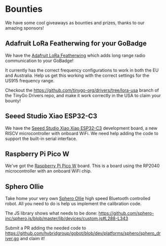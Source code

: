 # Bounties

We have some cool giveaways as bounties and prizes, thanks to our amazing sponsors!

## Adafruit LoRa Featherwing for your GoBadge

We have the [Adafruit LoRa Featherwing](https://www.adafruit.com/product/3231) which adds long range radio communication to your GoBadge!

It currently has the correct frequency configurations to work in both the EU and Australia. Help us get this working with the correct settings for the US915 frequency range.

Checkout the https://github.com/tinygo-org/drivers/tree/lora-usa branch of the TinyGo Drivers repo, and make it work correctly in the USA to claim your bounty!

## Seeed Studio Xiao ESP32-C3

We have the [Seeed Studio Xiao Xiao ESP32-C3](https://www.seeedstudio.com/Seeed-XIAO-ESP32C3-p-5431.html) development board, a new RISCV microcontroller with onboard WiFi. We need help adding the code to support the built-in serial interface.

## Raspberry Pi Pico W

We've got the [Raspberry Pi Pico W](https://www.raspberrypi.com/documentation/microcontrollers/raspberry-pi-pico.html#raspberry-pi-pico-w-and-pico-wh) board. This is a board using the RP2040 microcontroller with an onboard WiFi chip.

## Sphero Ollie

Take home your very own [Sphero Ollie](https://support.sphero.com/en-US/ollie-faq-244364) high speed Bluetooth controlled robot. All you need to do is help us implement the calibration code.

The JS library shows what needs to be done:
https://github.com/sphero-inc/sphero.js/blob/master/lib/devices/custom.js#L288-L343

Submit a PR adding the needed code to https://github.com/hybridgroup/gobot/blob/dev/platforms/sphero/sphero_driver.go and claim it!
